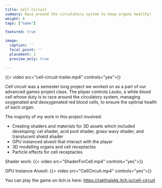 ```yaml
---
title: Cell Circuit
summary: Race around the circulatory system to keep organs healthy!
weight: 6
tags: ["Game"]

featured: true

image:
  caption: ''
  focal_point: ''
  placement: 2
  preview_only: true

---
```

{{< video src="cell-circuit-trailer.mp4" controls="yes">}}

Cell circuit was a semester long project we worked on as a part of our advanced games project class. The player controls Leuko, a white blood cell whose duty is to race around the circulatory system, managing oxygenated and deoxygenated red blood cells, to ensure the optimal health of each organ.

The majority of my work in this project involved:
- Creating shaders and materials for 3D assets which included developing: cel shader, acid pool shader, grass wavy shader, and translucent shield shader
- GPU instanced alveoli that interact with the player
- 3D modelling organs and cell receptacles
- Particle effects for cell receptacles

Shader work:
{{< video src="ShaderForCell.mp4" controls="yes">}}

GPU Instance Alveoli:
{{< video src="CellCircuit.mp4" controls="yes">}}

You can play the game on itch.io here: https://rakthalekk.itch.io/cell-circuit